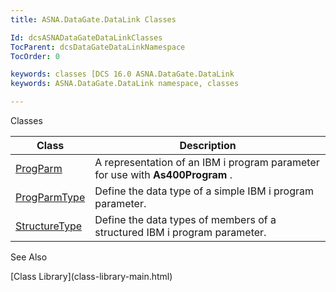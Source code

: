 ```yaml
---
title: ASNA.DataGate.DataLink Classes

Id: dcsASNADataGateDataLinkClasses
TocParent: dcsDataGateDataLinkNamespace
TocOrder: 0

keywords: classes [DCS 16.0 ASNA.DataGate.DataLink
keywords: ASNA.DataGate.DataLink namespace, classes

---
```


Classes



| Class | Description |
| ---- | ---- |
| [ProgParm](prog-parm-class.html) | A representation of an IBM i program parameter for use with **As400Program** . |
| [ProgParmType](prog-parm-type-class.html) | Define the data type of a simple IBM i program parameter. |
| [StructureType](structure-type-class.html) | Define the data types of members of a structured IBM i program parameter. |



See Also

<dl />
      [Class Library](class-library-main.html)

